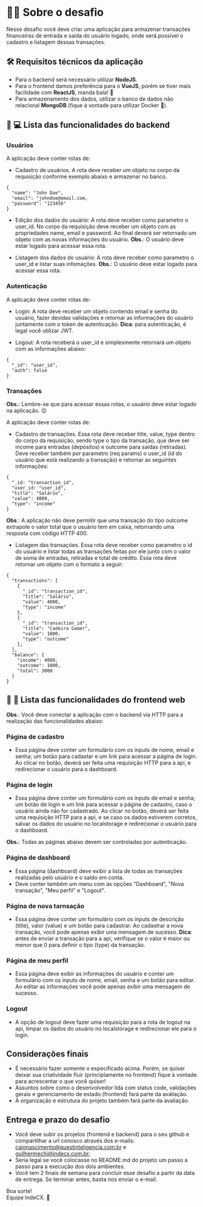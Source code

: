 # :man_technologist: Sobre o desafio 
Nesse desafio você deve criar uma aplicação para armazenar transações financeiras de entrada e saída do usuário logado, onde será possível o cadastro e listagem dessas transações.

## :hammer_and_wrench: Requisitos técnicos da aplicação
* Para o backend será necessário utilizar __NodeJS__.
* Para o frontend damos preferência para o __VueJS__, porém se tiver mais facilidade com __ReactJS__, manda bala! :bow_and_arrow:
* Para armazenamento dos dados, utilizar o banco de dados não relacional <b>MongoDB</b> (fique à vontade para utilizar Docker :whale:). 

## :scroll: :computer: Lista das funcionalidades do backend
### Usuários
A aplicação deve conter rotas de:
* Cadastro de usuários. A rota deve receber um objeto no corpo da requisição conforme exemplo abaixo e armazenar no banco.
```
{
  "name": "John Doe",
  "email": "johndoe@email.com,
  "password": "123456"
}
```
* Edição dos dados do usuário: A rota deve receber como parametro o user_id. No corpo da requisição deve receber um objeto com as propriedades name, email e password. Ao final deverá ser retornado um objeto com as novas informações do usuário. __Obs.__: O usuário deve estar logado para acessar essa rota.

* Listagem dos dados do usuário: A rota deve receber como parametro o user_id e listar suas infomações.  __Obs.__: O usuário deve estar logado para acessar essa rota.

### Autenticação
A aplicação deve conter rotas de:
* Login: A rota deve receber um objeto contendo email e senha do usuário, fazer devidas validações e retornar as informações do usuário juntamente com o token de autenticação. __Dica__: para autenticação, é legal você utilizar JWT.

* Logout: A rota receberá o user_id e simplesmente retornará um objeto com as informações abaixo:
```
{
  "_id": "user_id",
  "auth": false
}
```

### Transações
__Obs.__: Lembre-se que para acessar essas rotas, o usuário deve estar logado na aplicação. :wink:

A aplicação deve conter rotas de:
* Cadastro de transações. Essa rota deve receber title, value, type dentro do corpo da requisição, sendo type o tipo da transação, que deve ser income para entradas (depósitos) e outcome para saídas (retiradas). Deve receber também por parametro (req params) o user_id (id do usuário que está realizando a transação) e retornar as seguintes informações:
```
{
  "_id: "transaction_id",
  "user_id: "user_id",
  "title": "Salário",
  "value": 4000,
  "type": "income"
}
```
__Obs__.: A aplicação não deve permitir que uma transação do tipo outcome extrapole o valor total que o usuário tem em caixa, retornando uma resposta com código HTTP 400.

* Listagem das transações. Essa rota deve receber como parametro o id do usuário e listar todas as transações feitas por ele junto com o valor de soma de entradas, retiradas e total de crédito. Essa rota deve retornar um objeto com o formato a seguir:
```
{
  "transactions": [
    {
      "_id": "transaction_id",
      "title": "Salário",
      "value": 4000,
      "type": "income"
    },
    {
      "_id": "transaction_id",
      "title": "Cadeira Gamer",
      "value": 1000,
      "type": "outcome"
    },
  ],
  "balance": {
    "income": 4000,
    "outcome": 1000,
    "total": 3000
  }
}
```

## :scroll: :nail_care: Lista das funcionalidades do frontend web
__Obs__.: Você deve conectar a aplicação com o backend via HTTP para a realização das funcionalidades abaixo:

### Página de cadastro
* Essa página deve conter um formulário com os inputs de nome, email e senha; um botão para cadastar e um link para acessar a página de login. Ao clicar no botão, deverá ser feita uma requisição HTTP para a api, e redirecionar o usuário para o dashboard.

### Página de login
* Essa página deve conter um formulário com os inputs de email e senha; um botão de login e um link para acessar a página de cadastro, caso o usuário ainda não for cadastrado. Ao clicar no botão, deverá ser feita uma requisição HTTP para a api, e se caso os dados estiverem corretos, salvar os dados do usuário no localstorage e redirecionar o usuário para o dashboard.

__Obs.__: Todas as páginas abaixo devem ser controladas por autenticação.

### Página de dashboard
* Essa página (dashboard) deve exibir a lista de todas as transações realizadas pelo usuário e o saldo em conta.
* Deve conter também um menu com as opções "Dashboard", "Nova transação", "Meu perfil" e "Logout".

### Página de nova tarnsação
* Essa página deve conter um formulário com os inputs de descrição (title), valor (value) e um botão para cadastrar. Ao cadastrar a nova transação, você pode apenas exibir uma mensagem de sucesso. __Dica__: antes de enviar a transação para a api, verifique se o valor é maior ou menor que 0 para definir o tipo (type) da transação.

### Página de meu perfil
* Essa página deve exibir as informações do usuário e conter um formulário com os inputs de nome, email, senha e um botão para editar. Ao editar as informações você pode apenas exibir uma mensagem de sucesso. 

### Logout
* A opção de logout deve fazer uma requisição para a rota de logout na api, limpar os dados do usuário no localstorage e redirecionar ele para o login.

## Considerações finais
* É necessário fazer somente o especificado acima. Porém, se quiser deixar sua criatividade fluir (principlamente no frontend) fique à vontade para acrescentar o que você quiser!
* Assuntos sobre como o desenvolvedor lida com status code, validações gerais e gerenciamento de estado (frontend) fará parte da avaliação.
* A organização e estrutura do projeto também fará parte da avaliação.

## Entrega e prazo do desafio
* Você deve subir os projetos (frontend e backend) para o seu github e compartilhar a url conosco através dos e-mails: caionascimento@questinteligencia.com.br e guilhermechi@indecx.com.br;
* Seria legal se você colocasse no README.md do projeto um passo a passo para a execução dos dois ambientes.
* Você tem 2 finais de semana para concluir esse desafio a partir da data de entrega. Se terminar antes, basta nos enviar o e-mail.

Boa sorte! <br />
Equipe IndeCX. :green_heart:
